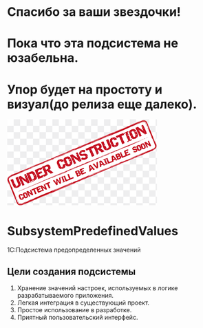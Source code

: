 # Спасибо за ваши звездочки! 
# Пока что эта подсистема не юзабельна.
# Упор будет на простоту и визуал(до релиза еще далеко).
![plot](./Docs/under-construction.png)

# SubsystemPredefinedValues
1С:Подсистема предопределенных значений

## Цели создания подсистемы
1. Хранение значений настроек, используемых в логике разрабатываемого приложения.
2. Легкая интеграция в существующий проект.
3. Простое использование в разработке.
4. Приятный пользовательский интерфейс.
